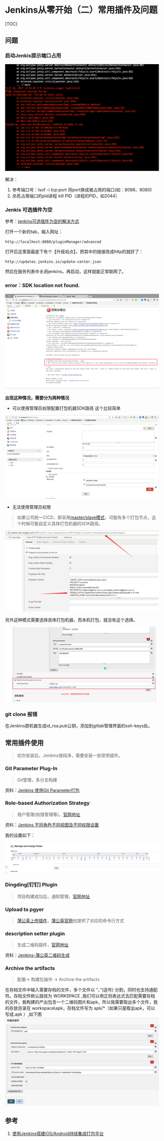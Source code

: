 # Jenkins从零开始（二）常用插件及问题

[TOC]

## 问题
### 启动Jenkis提示端口占用
![img](https://github.com/liuhea/DevNote/blob/master/Jenkins/res/%E5%90%AF%E5%8A%A8Jenkis%E6%8F%90%E7%A4%BA%E7%AB%AF%E5%8F%A3%E5%8D%A0%E7%94%A8.png?raw=true)

解决：	
  1. 参考端口号：lsof -i tcp:port 将port换成被占用的端口(如：8086、8080) 
  2. 杀死占用端口的pid进程 kill PID（进程的PID，如2044）
  
### Jenkis 可选插件为空
参考：[jenkins可选插件为空的解决方式](https://www.cnblogs.com/926xiuxiu/p/7766730.html)

打开一个新的tab，输入网址：

`http://localhost:8080/pluginManager/advanced`

打开后这里面最底下有个【升级站点】，把其中的链接改成http的就好了：

`http://updates.jenkins.io/update-center.json`

  然后在服务列表中关闭jenkins，再启动，这样就能正常联网了。

### error：SDK location not found.
![img](https://github.com/liuhea/DevNote/blob/master/Jenkins/res/SDK%20location%20not%20found.png?raw=true)

**出现这种情况，需要分为两种情况**

- 可以使用管理员权限配置打包机器SDK路径
这个比较简单

![img](https://github.com/liuhea/DevNote/blob/master/Jenkins/res/SDK%20location%20not%20found-reslove.png?raw=true)

- 无法使用管理员权限
> 如果公司统一CICD，即采用[master/slave模式](http://blog.csdn.net/rancherlabs/article/details/53665910)，可能有多个打包节点，这个时候可能自定义具体打包机器的SDK路径。

![img](https://github.com/liuhea/DevNote/blob/master/Jenkins/res/SDK%20location%20not%20found-reslove2.png?raw=true)

另外这种模式需要选择具体打包机器，而本机打包，就没有这个选择。

![img](https://github.com/liuhea/DevNote/blob/master/Jenkins/res/SDK%20location%20not%20found-label_expression.png?raw=true)

### git clone 报错 
在Jenkins那机器生成id_rsa.pub公钥，添加到gitlab管理界面的ssh-keys处。


## 常用插件使用
>初次安装后，Jenkins很纯净，需要安装一些常用插件。

### Git Parameter Plug-In 
 > Git管理，多分支构建 
 
 资料：[Jenkins 使用Git Parameter打包](https://yoyoyoky.github.io/2017/09/24/Jenkins-%E4%BD%BF%E7%94%A8Git-Parameter%E6%89%93%E5%8C%85/)

### Role-based Authorization Strategy 
>用户管理(权限管理等)，[官网地址](https://plugins.jenkins.io/role-strategy)

资料：[Jenkins 不同角色不同视图及不同权限设置](http://blog.csdn.net/lipei1220/article/details/78623226)

我的设置如下：

![image](https://github.com/liuhea/DevNote/blob/master/Jenkins/res/jenkins%20%E6%9D%83%E9%99%90%E7%AE%A1%E7%90%86%E8%AE%BE%E7%BD%AE.png?raw=true)

### Dingding[钉钉] Plugin
>项目构建成功后，通知管理，[官网地址](https://plugins.jenkins.io/dingding-notifications)

### Upload to pgyer
>[蒲公英上传插件](https://plugins.jenkins.io/upload-pgyer)，[蒲公英官网](https://www.pgyer.com/doc/view/jenkins)也提供了对应的命令行方式

### description setter plugin
>生成二维码插件，[官网地址](https://plugins.jenkins.io/description-setter)

资料：[Jenkins-蒲公英二维码生成](http://note.youdao.com/noteshare?id=9332b439983bdd36845a3323f3d306ec)

### Archive the artifacts
>配置-> 构建后操作 -> Archive the artifacts

在存档文件中输入需要存档的文件，多个文件以 “，”(逗号) 分割，同时也支持通配符。存档文件默认路径为 WORKSPACE ,我们可以用正则表达式去匹配需要存档的文件，我构建的产出包含一个二维码图片和apk，所以我需要取出多个文件，我的存放目录在 workspace\apk，存档文件写为 apk/*（如果只是取出apk，可以写成.apk ）,如下图
![img](https://github.com/liuhea/DevNote/blob/master/Jenkins/res/Archive%20the%20artifacts.png?raw=true)

## 参考
1. [使用Jenkins搭建iOS/Android持续集成打包平台](http://blog.csdn.net/u011904605/article/details/54619549)